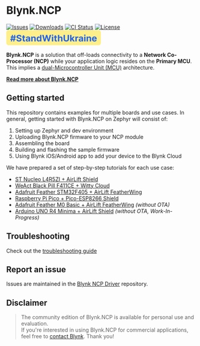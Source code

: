 
# Blynk.NCP

[![Issues](https://img.shields.io/github/issues/Blynk-Technologies/Blynk-NCP-Driver.svg)](https://github.com/Blynk-Technologies/Blynk-NCP-Driver/issues)
[![Downloads](https://img.shields.io/github/downloads/Blynk-Technologies/BlynkNcpDriver/total)](https://github.com/Blynk-Technologies/BlynkNcpDriver/releases/latest)
[![CI Status](https://img.shields.io/github/actions/workflow/status/Blynk-Technologies/Blynk-NCP-Example-Zephyr/build.yaml?branch=main&logo=github&label=tests)](https://github.com/Blynk-Technologies/Blynk-NCP-Example-Zephyr/actions)
[![License](https://img.shields.io/github/license/Blynk-Technologies/Blynk-NCP-Example-Zephyr?color=blue)](LICENSE)
[![Stand With Ukraine](https://raw.githubusercontent.com/vshymanskyy/StandWithUkraine/main/badges/StandWithUkraine.svg)](https://stand-with-ukraine.pp.ua)

**Blynk.NCP** is a solution that off-loads connectivity to a **Network Co-Processor (NCP)** while your application logic resides on the **Primary MCU**. This implies a [dual-Microcontroller Unit (MCU)](https://docs.google.com/presentation/d/1aP2sQWB0J9EWj8Y1h5qeyfm2aFwaNSUKnCE-k7zxVnk/present) architecture.

[**Read more about Blynk.NCP**](https://github.com/Blynk-Technologies/Blynk-NCP-Driver)

## Getting started

This repository contains examples for multiple boards and use cases.
In general, getting started with Blynk.NCP on Zephyr will consist of:

1. Setting up Zephyr and dev environment
2. Uploading Blynk.NCP firmware to your NCP module
3. Assembling the board
4. Building and flashing the sample firmware
5. Using Blynk iOS/Android app to add your device to the Blynk Cloud

We have prepared a set of step-by-step tutorials for each use case:

- [ST Nucleo L4R5ZI + AirLift Shield](docs/samples/basic/ST_Nucleo_L4R5ZI_with_AirLift.md)
- [WeAct Black Pill F411CE + Witty Cloud](docs/samples/basic/WeAct_Black_Pill_with_Witty_Cloud.md)
- [Adafruit Feather STM32F405 + AirLift FeatherWing](docs/samples/basic/Adafruit_Feather_STM32F405_with_AirLift.md)
- [Raspberry Pi Pico + Pico-ESP8266 Shield](docs/samples/basic/Raspberry_Pi_Pico_with_ESP8266_Shield.md)
- [Adafruit Feather M0 Basic + AirLift FeatherWing](docs/samples/without_ota/Adafruit_Feather_M0_Basic_with_AirLift.md) *(without OTA)*
- [Arduino UNO R4 Minima + AirLift Shield](docs/samples/without_ota/Arduino_UNO_R4_Minima_with_AirLift.md) *(without OTA, Work-In-Progress)*

## Troubleshooting

Check out the [troubleshooting guide](docs/Troubleshooting.md)

## Report an issue

Issues are maintained in the [Blynk NCP Driver](https://github.com/Blynk-Technologies/Blynk-NCP-Driver/issues) repository.

## Disclaimer

> The community edition of Blynk.NCP is available for personal use and evaluation.  
> If you're interested in using Blynk.NCP for commercial applications, feel free to [contact Blynk][blynk_sales]. Thank you!


[blynk_sales]: https://blynk.io/en/contact-us-business

